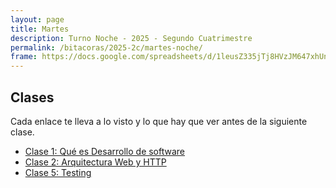 ```yaml
---
layout: page
title: Martes
description: Turno Noche - 2025 - Segundo Cuatrimestre
permalink: /bitacoras/2025-2c/martes-noche/
frame: https://docs.google.com/spreadsheets/d/1leusZ335jTj8HVzJM647xhUn-5anmLLzo1vh2D3dCW8/edit?usp=sharing
---
```


## Clases

Cada enlace te lleva a lo visto y lo que hay que ver antes de la siguiente clase.

- [Clase 1: Qué es Desarrollo de software]({{site.baseurl}}/bitacoras/2025-2c/martes-noche/clase-01)
- [Clase 2: Arquitectura Web y HTTP]({{site.baseurl}}/bitacoras/2025-2c/martes-noche/clases/clase-02)
- [Clase 5: Testing]({{site.baseurl}}/bitacoras/2025-2c/martes-noche/clases/clase-05)
